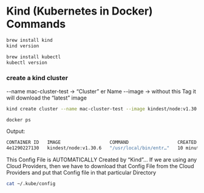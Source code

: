 # Kind (Kubernetes in Docker) Commands

```bash
brew install kind
kind version

brew install kubectl
kubectl version
```

### create a kind cluster
--name mac-cluster-test → “Cluster” er Name
--image → without this Tag it will download the “latest” image
```bash
kind create cluster --name mac-cluster-test --image kindest/node:v1.30.6
```

```bash
docker ps
```

Output:
```bash
CONTAINER ID   IMAGE                  COMMAND                  CREATED          STATUS          PORTS                       NAMES
4e1290227130   kindest/node:v1.30.6   "/usr/local/bin/entr…"   10 minutes ago   Up 10 minutes   127.0.0.1:51962->6443/tcp   mac-cluster-test-control-plane
```

This Config File is AUTOMATICALLY Created by “Kind”... If we are using any Cloud Providers, then we have to download that Config File from the Cloud Providers and put that Config file in that particular Directory
```bash
cat ~/.kube/config
```